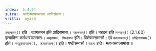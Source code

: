 ```yaml
---
index:  5.4.94
sutra:  अनोऽश्मायस्सरसां जातिसंज्ञयोः।
vritti:  nyasa
---
```


`उपानसम्()` इति। उपगतमन इति प्रादिसमासः। `महानसम्()` इति। महदन इति `सन्महत्()` (2.1.60) इत्यादिना कर्मधारयसमासः। `अमृताश्मः, पिण्डाश्मः` इति। विशेषणसमासौ। एवं `कालायसम्()` `लोहितायसम्()` इति। `मण्डूकसरसम्(), जलसरसम्()` इति। षष्ठीसमासौ। 
`सदनः` इति। महानसवत्समासः॥
